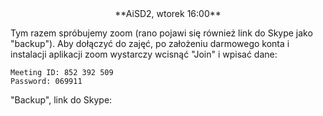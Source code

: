 <center>
**AiSD2, wtorek 16:00**
</center>

Tym razem spróbujemy zoom (rano pojawi się również link do Skype jako "backup"). Aby 
dołączyć do zajęć, po założeniu darmowego konta i instalacji aplikacji zoom
wystarczy wcisnąć "Join" i wpisać dane:
```
Meeting ID: 852 392 509
Password: 069911
```

"Backup", link do Skype:
<center>
<https://join.skype.com/pM5TN1NBIfqL>
</center>
